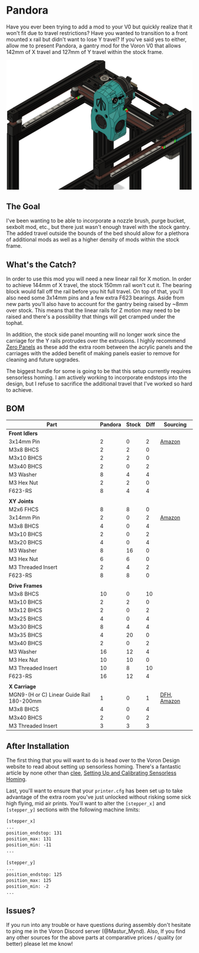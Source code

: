 # Pandora

Have you ever been trying to add a mod to your V0 but quickly realize that it won't fit due to travel restrictions? Have you wanted to transition to a front mounted x rail but didn't want to lose Y travel? If you've said yes to either, allow me to present Pandora, a gantry mod for the Voron V0 that allows 142mm of X travel and 127mm of Y travel within the stock frame.

![Image of Pandora Gantry](./Images/Pandora_Complete_Gantry.png)

The Goal
---
I've been wanting to be able to incorporate a nozzle brush, purge bucket, sexbolt mod, etc., but there just wasn't enough travel with the stock gantry. The added travel outside the bounds of the bed should allow for a plethora of additional mods as well as a higher density of mods within the stock frame.

What's the Catch?
---
In order to use this mod you will need a new linear rail for X motion. In order to achieve 144mm of X travel, the stock 150mm rail won't cut it. The bearing block would fall off the rail before you hit full travel. On top of that, you'll also need some 3x14mm pins and a few extra F623 bearings. Aside from new parts you'll also have to account for the gantry being raised by ~8mm over stock. This means that the linear rails for Z motion may need to be raised and there's a possibility that things will get cramped under the tophat.

In addition, the stock side panel mounting will no longer work since the carriage for the Y rails protrudes over the extrusions. I highly recommend [Zero Panels](https://github.com/zruncho3d/ZeroPanels) as these add the extra room between the acrylic panels and the carriages with the added benefit of making panels easier to remove for cleaning and future upgrades.

The biggest hurdle for some is going to be that this setup currently requires sensorless homing. I am actively working to incorporate endstops into the design, but I refuse to sacrifice the additional travel that I've worked so hard to achieve.

BOM
---
| Part | Pandora | Stock | Diff | Sourcing |
| --- | --- | --- | --- | --- |
| **Front Idlers** | | | | | |
| 3x14mm Pin | 2 | 0 | 2 | [Amazon](https://www.amazon.com/uxcell-Stainless-Cylindrical-Support-Elements/dp/B07Y58JKMC/ref=sr_1_3?crid=12XNCA9O5NWIN&keywords=3x14mm%2Bpin&qid=1674715484&s=industrial&sprefix=3x14mm%2Bpin%2Cindustrial%2C93&sr=1-3&th=1) |
| M3x8 BHCS | 2 | 2 | 0 | |
| M3x10 BHCS | 2 | 2 | 0 | |
| M3x40 BHCS | 2 | 0 | 2 | |
| M3 Washer | 8 | 4 | 4 | |
| M3 Hex Nut | 2 | 2 | 0 | |
| F623-RS | 8 | 4 | 4 | |
| | | | | |
| **XY Joints** | | | | | |
| M2x6 FHCS | 8 | 8 | 0 | |
| 3x14mm Pin | 2 | 0 | 2 | [Amazon](https://www.amazon.com/uxcell-Stainless-Cylindrical-Support-Elements/dp/B07Y58JKMC/ref=sr_1_3?crid=12XNCA9O5NWIN&keywords=3x14mm%2Bpin&qid=1674715484&s=industrial&sprefix=3x14mm%2Bpin%2Cindustrial%2C93&sr=1-3&th=1) |
| M3x8 BHCS | 4 | 0 | 4 | |
| M3x10 BHCS | 2 | 0 | 2 | |
| M3x20 BHCS | 4 | 0 | 4 | |
| M3 Washer | 8 | 16 | 0 | |
| M3 Hex Nut | 6 | 6 | 0 | |
| M3 Threaded Insert | 2 | 4 | 2 | |
| F623-RS | 8 | 8 | 0 | |
| | | | | |
| **Drive Frames** | | | | | |
| M3x8 BHCS | 10 | 0 | 10 | |
| M3x10 BHCS | 2 | 2 | 0 | |
| M3x12 BHCS | 2 | 0 | 2 | |
| M3x25 BHCS | 4 | 0 | 4 | |
| M3x30 BHCS | 8 | 4 | 4 | |
| M3x35 BHCS | 4 | 20 | 0 | |
| M3x40 BHCS | 2 | 0 | 2 | |
| M3 Washer | 16 | 12 | 4 | |
| M3 Hex Nut | 10 | 10 | 0 | |
| M3 Threaded Insert | 10 | 8 | 10 | |
| F623-RS | 16 | 12 | 4 | |
| | | | | |
| **X Carriage** | | | | |
| MGN9-(H or C) Linear Guide Rail 180-200mm | 1 | 0 | 1 |[DFH](https://deepfriedhero.in/products/mgn9h-linear-rail?variant=40905213313193), [Amazon](https://www.amazon.com/gp/product/B07ZJMWGKH/,) |
| M3x8 BHCS | 4 | 0 | 4 | |
| M3x40 BHCS | 2 | 0 | 2 | |
| M3 Threaded Insert | 3 | 3 | 3 | |

After Installation
---
The first thing that you will want to do is head over to the Voron Design website to read about setting up sensorless homing. There's a fantastic article by none other than [clee](https://github.com/clee), [Setting Up and Calibrating Sensorless Homing](https://docs.vorondesign.com/community/howto/clee/sensorless_xy_homing.html).

Last, you'll want to ensure that your `printer.cfg` has been set up to take advantage of the extra room you've just unlocked without risking some sick high flying, mid air prints. You'll want to alter the `[stepper_x]` and `[stepper_y]` sections with the following machine limits:

```
[stepper_x]
...
position_endstop: 131
position_max: 131
position_min: -11
...

[stepper_y]
...
position_endstop: 125
position_max: 125
position_min: -2
...
```

Issues?
---
If you run into any trouble or have questions during assembly don't hesitate to ping me in the Voron Discord server (@Mastur_Mynd). Also, If you find any other sources for the above parts at comparative prices / quality (or better) please let me know!
